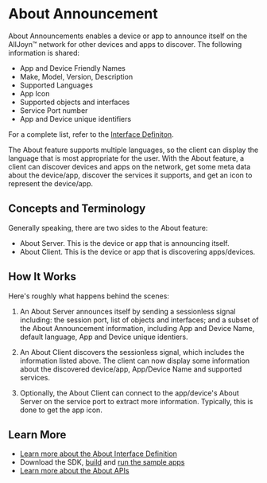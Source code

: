 # About Announcement

About Announcements enables a device or app to announce itself on the
AllJoyn&trade; network for other devices and apps to discover. The following information
is shared:

* App and Device Friendly Names
* Make, Model, Version, Description
* Supported Languages
* App Icon
* Supported objects and interfaces
* Service Port number
* App and Device unique identifiers

For a complete list, refer to the [Interface Definiton][about-interface].

The About feature supports multiple languages, so the client can display the language
that is most appropriate for the user. With the About feature, a client can discover
devices and apps on the network, get some meta data about the device/app,
discover the services it supports, and get an icon to represent the device/app.

## Concepts and Terminology

Generally speaking, there are two sides to the About feature:
* About Server. This is the device or app that is announcing itself.
* About Client. This is the device or app that is discovering apps/devices.

## How It Works

Here's roughly what happens behind the scenes:

1. An About Server announces itself by sending a sessionless signal including:
   the session port, list of objects and interfaces; and a subset of the About
   Announcement information, including App and Device Name, default language,
   App and Device unique identiers.

2. An About Client discovers the sessionless signal, which includes the information
   listed above. The client can now display some information about the discovered
   device/app, App/Device Name and supported services.

3. Optionally, the About Client can connect to the app/device's About Server
   on the service port to extract more information. Typically, this is done
   to get the app icon.

## Learn More

* [Learn more about the About Interface Definition][about-interface]
* Download the SDK, [build][build] and
  [run the sample apps][sample-apps]
* [Learn more about the About APIs][api-guide]

[about-interface]: /learn/core/about-announcement/interface
[build]: /develop/building
[sample-apps]: /develop/run-sample-apps/about
[api-guide]: /develop/api-guide/about
